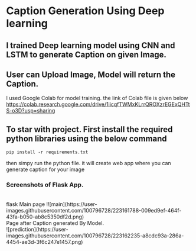 # Caption Generation Using Deep learning

## I trained Deep learning model using CNN and LSTM to generate Caption on given Image.
## User can Upload Image, Model will return the Caption.

 I used Google Colab for model training. the link of Colab file is given below
https://colab.research.google.com/drive/1iicqfTWMxKLrrQROXzrEGExQHTtS-o3D?usp=sharing

## To star with project. First install the required python libraries using the below command

```
pip install -r requirements.txt
```

then simpy run the python file. it will create web app where you can generate caption for your image

### Screenshots of Flask App.
<br>
flask Main page
!![main](https://user-images.githubusercontent.com/100796728/223161788-009ed9ef-464f-43fa-b050-ab8c5350df2d.png)
<br>
Page after Caption generated By Model.
<br>
![prediction](https://user-images.githubusercontent.com/100796728/223162235-a8cdc93a-286a-4454-ae3d-3f6c247e1457.png)